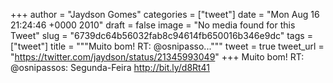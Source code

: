
+++
author = "Jaydson Gomes"
categories = ["tweet"]
date = "Mon Aug 16 21:24:46 +0000 2010"
draft = false
image = "No media found for this Tweet"
slug = "6739dc64b56032fab8c94614fb650016b346e9dc"
tags = ["tweet"]
title = """Muito bom! RT: @osnipasso..."""
tweet = true
tweet_url = "https://twitter.com/jaydson/status/21345993049"
+++
Muito bom! RT: @osnipassos: Segunda-Feira http://bit.ly/d8Rt41
